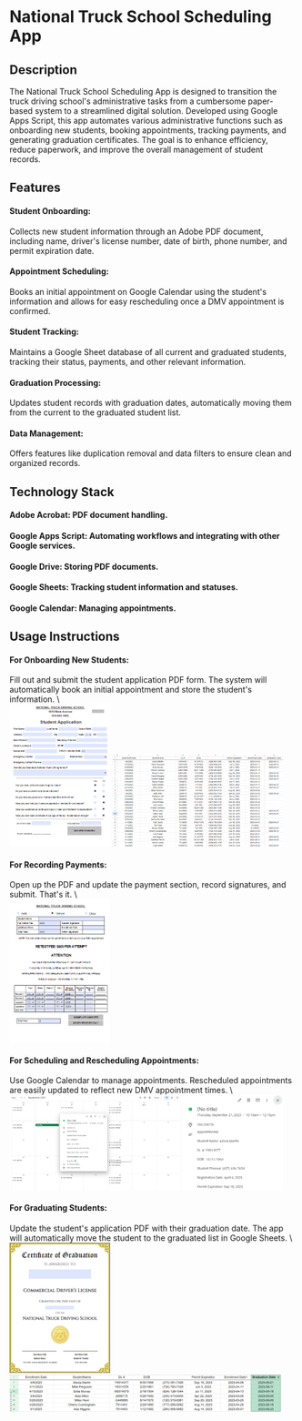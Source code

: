 # National Truck School Scheduling App
## Description
The National Truck School Scheduling App is designed to transition the truck driving school's administrative tasks from a cumbersome paper-based system to a streamlined digital solution. Developed using Google Apps Script, this app automates various administrative functions such as onboarding new students, booking appointments, tracking payments, and generating graduation certificates. The goal is to enhance efficiency, reduce paperwork, and improve the overall management of student records.

## Features
#### Student Onboarding: 
Collects new student information through an Adobe PDF document, including name, driver's license number, date of birth, phone number, and permit expiration date.
#### Appointment Scheduling: 
Books an initial appointment on Google Calendar using the student's information and allows for easy rescheduling once a DMV appointment is confirmed.
#### Student Tracking: 
Maintains a Google Sheet database of all current and graduated students, tracking their status, payments, and other relevant information.
#### Graduation Processing: 
Updates student records with graduation dates, automatically moving them from the current to the graduated student list.
#### Data Management: 
Offers features like duplication removal and data filters to ensure clean and organized records.

## Technology Stack
#### Adobe Acrobat: PDF document handling.
#### Google Apps Script: Automating workflows and integrating with other Google services.
#### Google Drive: Storing PDF documents.
#### Google Sheets: Tracking student information and statuses.
#### Google Calendar: Managing appointments.

## Usage Instructions
#### For Onboarding New Students: 
Fill out and submit the student application PDF form. The system will automatically book an initial appointment and store the student's information. \  
<img src="pictures/app_main_page.png" width="177"/>
<img src="pictures/all_students.png" width="300"/>

#### For Recording Payments:
Open up the PDF and update the payment section, record signatures, and submit. That's it. \  
<img src="pictures/payments.png" width="177"/>

#### For Scheduling and Rescheduling Appointments: 
Use Google Calendar to manage appointments. Rescheduled appointments are easily updated to reflect new DMV appointment times. \  
<img src="pictures/full_calendar.png" width="300"/> 
<img src="pictures/single_apt.png" width="177"/> 

#### For Graduating Students: 
Update the student's application PDF with their graduation date. The app will automatically move the student to the graduated list in Google Sheets. \  
<img src="pictures/graduation.png" width="177"/>
<img src="pictures/september_graduates.png" width="477"/>